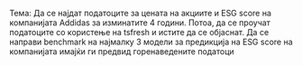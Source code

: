Тема: Да се најдат податоците за цената на акциите и ESG score на компанијата Addidas за изминатите 4 години. Потоа, да се проучат податоците со користење на tsfresh и истите да се објаснат. Да се направи benchmark на најмалку 3 модели за предикција на ESG score на компанијата имајќи ги предвид горенаведените податоци

